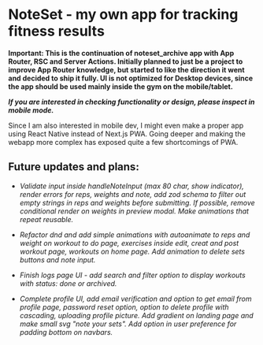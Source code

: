 # NoteSet - my own app for tracking fitness results

**Important: This is the continuation of noteset_archive app with App Router, RSC and Server Actions. Initially planned to just be a project to improve App Router knowledge, but started to like the direction it went and decided to ship it fully. UI is not optimized for Desktop devices, since the app should be used mainly inside the gym on the mobile/tablet.**

**_If you are interested in checking functionality or design, please inspect in mobile mode._**

Since I am also interested in mobile dev, I might even make a proper app using React Native instead of Next.js PWA. Going deeper and making the webapp more complex has exposed quite a few shortcomings of PWA.

## Future updates and plans:

- _Validate input inside handleNoteInput (max 80 char, show indicator), render errors for reps, weights and note, add zod schema to filter out empty strings in reps and weights before submitting. If possible, remove conditional render on weights in preview modal. Make animations that repeat reusable._

- _Refactor dnd and add simple animations with autoanimate to reps and weight on workout to do page, exercises inside edit, creat and post workout page, workouts on home page. Add animation to delete sets buttons and note input._

- _Finish logs page UI - add search and filter option to display workouts with status: done or archived._

- _Complete profile UI, add email verification and option to get email from profile page, password reset option, option to delete profile with cascading, uploading profile picture. Add gradient on landing page and make small svg "note your sets". Add option in user preference for padding bottom on navbars._
